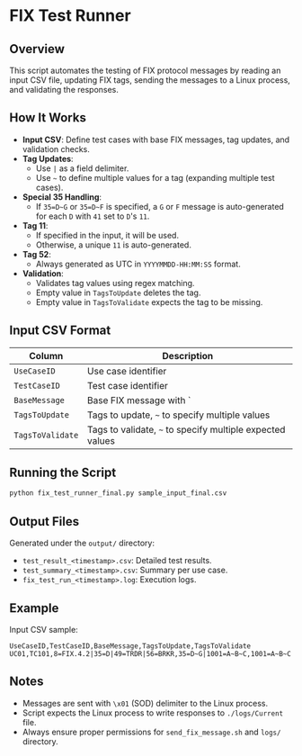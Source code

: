 
# FIX Test Runner

## Overview
This script automates the testing of FIX protocol messages by reading an input CSV file, updating FIX tags, sending the messages to a Linux process, and validating the responses.

## How It Works
- **Input CSV**: Define test cases with base FIX messages, tag updates, and validation checks.
- **Tag Updates**:
  - Use `|` as a field delimiter.
  - Use `~` to define multiple values for a tag (expanding multiple test cases).
- **Special 35 Handling**:
  - If `35=D~G` or `35=D~F` is specified, a `G` or `F` message is auto-generated for each `D` with `41` set to `D`'s `11`.
- **Tag 11**:
  - If specified in the input, it will be used.
  - Otherwise, a unique `11` is auto-generated.
- **Tag 52**:
  - Always generated as UTC in `YYYYMMDD-HH:MM:SS` format.
- **Validation**:
  - Validates tag values using regex matching.
  - Empty value in `TagsToUpdate` deletes the tag.
  - Empty value in `TagsToValidate` expects the tag to be missing.

## Input CSV Format
| Column | Description |
|-------|-------------|
| `UseCaseID` | Use case identifier |
| `TestCaseID` | Test case identifier |
| `BaseMessage` | Base FIX message with `|` delimiter |
| `TagsToUpdate` | Tags to update, `~` to specify multiple values |
| `TagsToValidate` | Tags to validate, `~` to specify multiple expected values |

## Running the Script
```bash
python fix_test_runner_final.py sample_input_final.csv
```

## Output Files
Generated under the `output/` directory:
- `test_result_<timestamp>.csv`: Detailed test results.
- `test_summary_<timestamp>.csv`: Summary per use case.
- `fix_test_run_<timestamp>.log`: Execution logs.

## Example
Input CSV sample:
```
UseCaseID,TestCaseID,BaseMessage,TagsToUpdate,TagsToValidate
UC01,TC101,8=FIX.4.2|35=D|49=TRDR|56=BRKR,35=D~G|1001=A~B~C,1001=A~B~C|59=2
```

## Notes
- Messages are sent with `\x01` (SOD) delimiter to the Linux process.
- Script expects the Linux process to write responses to `./logs/Current` file.
- Always ensure proper permissions for `send_fix_message.sh` and `logs/` directory.

